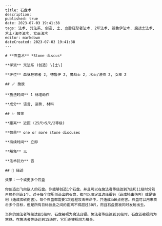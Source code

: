 
    ---
    title: 石盘术
    description: 
    published: true
    date: 2023-07-03 19:41:38
    tags: 法术, 咒法系, 创造, 土, 血脉狂怒者法术, 2环法术, 德鲁伊法术, 魔战士法术, 术士/法师法术, 女巫法术
    editor: markdown
    dateCreated: 2023-07-03 19:41:38
    ---

    # **石盘术** *Stone discus*

    **学派** 咒法系 (创造) \[土\] 

    **环位** 血脉狂怒者 2, 德鲁伊 2, 魔战士 2, 术士/法师 2, 女巫 2

    ## 🪄 施放

    **施法时间** 1 标准动作

    **成分** 语言, 姿势, 材料

    ## ✨ 效果  

    **距离** 近距 (25尺+5尺/2等级) 

    **效果** one or more stone discuses 

    **持续时间** 立即 

    **豁免** 无

    **法术抗力** 否

    ## 📖 描述

    效果：一个或更多个石盘

    你创造出飞向敌人的石盘。你能够创造1个石盘，并且可以在施法者等级达到7级和11级时分别再额外创造1个。对于每个你所创造出的石盘，都可以决定其边缘很钝（造成钝击伤害）或是锋利（造成挥砍伤害）。每个石盘都需要1次远程攻击来命中，并造成4d6点伤害。石盘可以用来攻击多个目标，但是所有目标彼此之间的距离不得超过30尺，而且石盘要被同时发射出去。

    当你的施法者等级达到5级时，石盘被视为魔法且银。施法者等级达到10级时，石盘还被视同为寒铁。在施法者等级达到15级时，它们还被视同为精金。
    